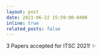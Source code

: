 ```yaml
--- 
layout: post 
date: 2021-06-22 15:59:00-0400 
inline: true 
related_posts: false 
--- 
```

 
3 Papers accepted for ITSC 2021! :sparkles: 